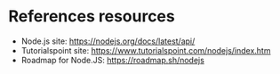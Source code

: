 # References resources
- Node.js site: https://nodejs.org/docs/latest/api/
- Tutorialspoint site: https://www.tutorialspoint.com/nodejs/index.htm
- Roadmap for Node.JS: https://roadmap.sh/nodejs
# 

